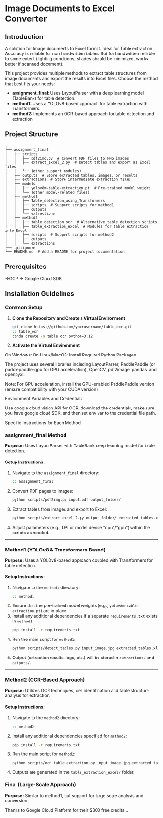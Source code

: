 # Image Documents to Excel Converter

## Introduction

A solution for Image documents to Excel format. Ideal for Table extraction. Accuracy is reliable for non handwritten tables. But for handwritten reliable to some extent (lighting conditions, shades should be minimized, works better if scanned document).

This project provides multiple methods to extract table structures from image documents and export the results into Excel files. Choose the method that best fits your needs:

- **assignment_final:** Uses LayoutParser with a deep learning model (TableBank) for table detection.
- **method1:** Uses a YOLOv8-based approach for table extraction with Transformers.
- **method2:** Implements an OCR-based approach for table detection and extraction.

## Project Structure
```
.  
├── assignment_final  
│   ├── scripts  
│   │   ├── pdf2img.py  # Convert PDF files to PNG images  
│   │   ├── extract_excel_2.py  # Detect tables and export as Excel files  
│   │   └── (other support modules)  
│   ├── outputs  # Store extracted tables, images, or results  
│   ├── extractions  # Store intermediate extraction files  
│   ├── models  
│   │   ├── yolov8m-table-extraction.pt  # Pre-trained model weight  
│   │   └── (other model-related files)  
│   ├── method1  
│   │   ├── Table_detection_using_Transformers  
│   │   ├── scripts  # Support scripts for method1  
│   │   ├── outputs  
│   │   └── extractions  
│   ├── method2  
│   │   ├── table_detection_ocr  # Alternative table detection scripts  
│   │   ├── table_extraction_excel  # Modules for table extraction into Excel  
│   │   ├── scripts  # Support scripts for method2  
│   │   ├── outputs  
│   │   └── extractions  
├── .gitignore  
└── README.md  # Add a README for project documentation  
```
## Prerequisites

->GCP
-> Google Cloud SDK

## Installation Guidelines

### Common Setup

1. **Clone the Repository and Create a Virtual Environment**

   ```bash
   git clone https://github.com/yourusername/table_ocr.git
   cd table_ocr
   conda create -n table_ocr python=3.12
   ```

2. **Activate the Virtual Environment**

On Windows:
On Linux/MacOS:
Install Required Python Packages

The project uses several libraries including LayoutParser, PaddlePaddle (or paddlepaddle-gpu for GPU acceleration), OpenCV, pdf2image, pandas, and openpyxl.

Note: For GPU acceleration, install the GPU-enabled PaddlePaddle version (ensure compatibility with your CUDA version):

Environment Variables and Credentials

Use google cloud vision API for OCR, download the credentials, make sure you have google cloud SDK. and then set env var to the credential file path. 

Specific Instructions for Each Method

### assignment\_final Method

**Purpose:** Uses LayoutParser with TableBank deep learning model for table detection.

#### Setup Instructions:

1. Navigate to the `assignment_final` directory:
   ```bash
   cd assignment_final
   ```
2. Convert PDF pages to images:
   ```bash
   python scripts/pdf2img.py input.pdf output_folder/
   ```
3. Extract tables from images and export to Excel:
   ```bash
   python scripts/extract_excel_2.py output_folder/ extracted_tables.xlsx
   ```
4. Adjust parameters (e.g., DPI or model device "cpu"/"gpu") within the scripts as needed.

---

### Method1 (YOLOv8 & Transformers Based)

**Purpose:** Uses a YOLOv8-based approach coupled with Transformers for table detection.

#### Setup Instructions:

1. Navigate to the `method1` directory:
   ```bash
   cd method1
   ```
2. Ensure that the pre-trained model weights (e.g., `yolov8m-table-extraction.pt`) are in place.
3. Install any additional dependencies if a separate `requirements.txt` exists in `method1`:
   ```bash
   pip install -r requirements.txt
   ```
4. Run the main script for `method1`:
   ```bash
   python scripts/detect_tables.py input_image.jpg extracted_tables.xlsx
   ```
5. Output (extraction results, logs, etc.) will be stored in `extractions/` and `outputs/`.

---

### Method2 (OCR-Based Approach)

**Purpose:** Utilizes OCR techniques, cell identification and table structure analysis for extraction.

#### Setup Instructions:

1. Navigate to the `method2` directory:
   ```bash
   cd method2
   ```
2. Install any additional dependencies specified for `method2`:
   ```bash
   pip install -r requirements.txt
   ```
3. Run the main script for `method2`:
   ```bash
   python scripts/ocr_table_extraction.py input_image.jpg extracted_tables.xlsx
   ```
4. Outputs are generated in the `table_extraction_excel/` folder.

### Final (Large-Scale Approach)

**Purpose:** Similar to method1, but support for large scale analysis and conversion.

Thanks to Google Cloud Platform for their $300 free credits...